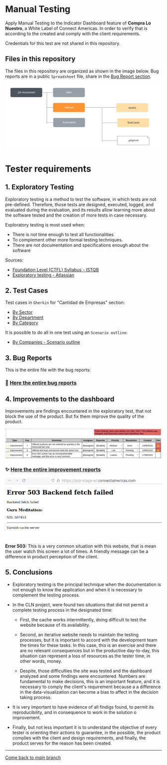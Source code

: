 # Manual Testing

Apply Manual Testing to the Indicator Dashboard feature of **Compra Lo Nuestro**, a White Label of Connect Americas. In order to verify that is according to the created and comply with the client requirements.

Credentials for this test are not shared in this repository.

## Files in this repository

The files in this repository are organized as shown in the image below.
Bug reports are in a public `Spreadsheet` file, share in the [Bug Report section](https://github.com/isabelyb/QA-Assesment/tree/manual#3-bug-reports).

![files tree](assets/tree.png)

# Tester requirements

## 1. Exploratory Testing

Exploratory testing is a method to test the software, in which tests are not pre-defined. Therefore, those tests are designed, executed, logged, and evaluated during the evaluation, and its results allow learning more about the software tested and the creation of more tests in case necessary.

Exploratory testing is most used when:
* There is not time enough to test all functionalities
* To complement other more formal testing techniques.
* There are not documentation and specifications enough about the software

Sources:

* [Foundation Level (CTFL) Syllabus - ISTQB](https://istqb-main-web-prod.s3.amazonaws.com/media/documents/ISTQB-CTFL_Syllabus_2018_v3.1.1.pdf)
* [Exploratory testing - Atlassian](https://www.atlassian.com/continuous-delivery/software-testing/exploratory-testing)

## 2. Test Cases

Test cases in `Gherkin` for "Cantidad de Empresas" section:

* [By Sector](testCases/byCompanies/bySector.feature)
* [By Department](testCases/byCompanies/byDepartment.feature)
* [By Category](testCases/byCompanies/byCategory.feature)

It is possible to do all in one test using an `Scenario outline`:

* [By Companies - Scenario outline](testCases/byCompanies.outline.feature)

## 3. Bug Reports

This is the entire file with the bug reports: 

### 🐞 [Here the entire bug reports](https://docs.google.com/spreadsheets/d/1u1QKv56hdA59uOP3MtTf8VhnrHuEM0kol_1WWiRWHFI/edit?usp=sharing)


## 4. Improvements to the dashboard

Improvements are findings encountered in the exploratory test, that not block the use of the product. But fix them improve the quality of the product.

![improvement report](assets/improvements.png)

### ✨ [Here the entire improvement reports](https://docs.google.com/spreadsheets/d/1u1QKv56hdA59uOP3MtTf8VhnrHuEM0kol_1WWiRWHFI/edit?usp=sharing)  


![Error503 image](assets/error503.png)  
  

**Error 503:** This is a very common situation with this website, that is mean the user watch this screen a lot of times. A friendly message can be a difference in product perception of the client.

## 5. Conclusions
* Exploratory testing is the principal technique when the documentation is not enough to know the application and when it is necessary to complement the testing process.

* In the CLN project, were found two situations that did not permit a complete testing process in the designated time:

    * First, the cache works intermittently, doing difficult to test the website because of its availability.

    * Second, an iterative website needs to maintain the testing processes, but it is important to accord with the development team the times for these tasks. In this case, this is an exercise and there are no relevant consequences but in the productive day-to-day, this situation can represent a loss of resources as the tester time, in other words, money.

    * Despite, those difficulties the site was tested and the dashboard analyzed and some findings were  encountered. 
    Numbers are fundamental to make decisions, this is an important feature, and it is necessary to comply the client's requirement because a a difference in the data-visualization can become a bias to affect in the decision taking process.

* It is very important to have evidence of all findigs found, to permit its reproducibility, and in consequence to work in the solution o improvement.

* Finally, but not less important it is to understand the objective of every tester is orienting their actions to guarantee, in the possible, the product complies with the client and design requirements, and finally, the product serves for the reason has been created.

---
[Come back to *main* branch](https://github.com/isabelyb/QA-Assesment/tree/main)